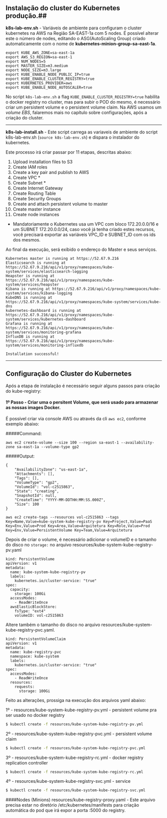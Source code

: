 ## Instalação do cluster do Kubernetes produção.##

**k8s-lab-env.sh** - Variáveis de ambiente para configuram o cluster kubernetes na AWS na Região SA-EAST-1a com 5 nodes. É possível alterar este o número de nodes, editando o ASG(AutoScaling Group) criado automaticamente com o nome de **kubernetes-minion-group-sa-east-1a**.

```
export KUBE_AWS_ZONE=sa-east-1a
export AWS_S3_REGION=sa-east-1
export NUM_NODES=5
export MASTER_SIZE=m3.medium
export NODE_SIZE=m3.large
export KUBE_ENABLE_NODE_PUBLIC_IP=true
export KUBE_ENABLE_CLUSTER_REGISTRY=true
export KUBERNETES_PROVIDER=aws
export KUBE_ENABLE_NODE_AUTOSCALER=true
```

    
No script `k8s-lab-env.sh` a flag `KUBE_ENABLE_CLUSTER_REGISTRY=true` habilita o docker registry no cluster, mas para subir o POD do mesmo, é necessário criar um persistent volume e o persistent volume claim. 
Na AWS usamos um *volume EBS*, falaremos mais no capítulo sobre configurações, após a criação do cluster.

----------

**k8s-lab-install.sh** - Este script carrega as variaveis de ambiente do script k8s-lab-env.sh (`source k8s-lab-env.sh`) e dispara o instalador do kubernetes.

Este processo irá criar passar por 11 etapas, descritas abaixo:

1. Upload installation files to S3
1. Create IAM roles
1. Create a key pair and publish to AWS
1. Create VPC *
1. Create Subnet *
1. Create Internet Gateway
1. Create Routing Table
1. Create Security Groups
1. Create and attach persistent volume to master
1. Create master instance
1. Create node instances

* Mandatoriamente o Kubernetes usa um VPC com bloco 172.20.0.0/16 e um SUBNET 172.20.0.0/24, caso você já tenha criado estes recursos, você precisará exportar as variáveis VPC_ID e SUBNET_ID com os ids dos mesmos.

Ao final da execução, será exibido o endereço do Master e seus serviços. 

```
Kubernetes master is running at https://52.67.9.216
Elasticsearch is running at https://52.67.9.216/api/v1/proxy/namespaces/kube-system/services/elasticsearch-logging
Heapster is running at https://52.67.9.216/api/v1/proxy/namespaces/kube-system/services/heapster
Kibana is running at https://52.67.9.216/api/v1/proxy/namespaces/kube-system/services/kibana-logging
KubeDNS is running at https://52.67.9.216/api/v1/proxy/namespaces/kube-system/services/kube-dns
kubernetes-dashboard is running at https://52.67.9.216/api/v1/proxy/namespaces/kube-system/services/kubernetes-dashboard
Grafana is running at https://52.67.9.216/api/v1/proxy/namespaces/kube-system/services/monitoring-grafana
InfluxDB is running at https://52.67.9.216/api/v1/proxy/namespaces/kube-system/services/monitoring-influxdb

Installation successful!
```
----------

## Configuração do Cluster do Kubernetes

Após a etapa de instalação é necessário seguir alguns passos para criação do kube-registry:

#### 1º Passo - Criar uma o persitent Volume, que será usado para armazenar as nossas images Docker.

É possível criar via console AWS ou através da cli `aws ec2`, conforme exemplo abaixo:

#####Command:

```aws ec2 create-volume --size 100 --region sa-east-1 --availability-zone sa-east-1a --volume-type gp2```

#####Output:

```
{
    "AvailabilityZone": "us-east-1a",
    "Attachments": [],
    "Tags": [],
    "VolumeType": "gp2",
    "VolumeId": "vol-c2515863",
    "State": "creating",
    "SnapshotId": null,
    "CreateTime": "YYYY-MM-DDTHH:MM:SS.000Z",
    "Size": 100
}
```
```
aws ec2 create-tags --resources vol-c2515863 --tags Key=Name,Value=kube-system-kube-registry-pv Key=Project,Value=PaaS Key=Env,Value=Prod Key=Area,Value=Arquitetura Key=Role,Value=Prod Key=Env,Value=PersistentVolume Key=Team,Value=Arquitetura

```
Depois de criar o volume, é necessário adicionar o volumeID e o tamanho do disco no `storage:` no arquivo resources/kube-system-kube-registry-pv.yaml

```
kind: PersistentVolume
apiVersion: v1
metadata:
  name: kube-system-kube-registry-pv
  labels:
    kubernetes.io/cluster-service: "true"
spec:
  capacity:
    storage: 100Gi
  accessModes:
    - ReadWriteOnce
  awsElasticBlockStore:
    fsType: "ext4"
    volumeID: vol-c2515863
```
Altere também o tamanho do disco no arquivo resources/kube-system-kube-registry-pvc.yaml.

```
kind: PersistentVolumeClaim
apiVersion: v1
metadata:
  name: kube-registry-pvc
  namespace: kube-system
  labels:
    kubernetes.io/cluster-service: "true"
spec:
  accessModes:
    - ReadWriteOnce
  resources:
    requests:
      storage: 100Gi
```

Feito as alterações, prossiga na execução dos arquivos yaml abaixo:

1º - resources/kube-system-kube-registry-pv.yml - persistent volume pra ser usado no docker registry
```bash
$ kubectl create -f resources/kube-system-kube-registry-pv.yml
```
2º - resources/kube-system-kube-registry-pvc.yml - persistent volume claim
```bash
$ kubectl create -f resources/kube-system-kube-registry-pvc.yml
```
3º - resources/kube-system-kube-registry-rc.yml - docker registry replication controller
```bash
$ kubectl create -f resources/kube-system-kube-registry-rc.yml
```
4º - resources/kube-system-kube-registry-svc.yml - service
```bash
$ kubectl create -f resources/kube-system-kube-registry-svc.yml
```
    

####Nodes (Minions)
resources/kube-registry-proxy.yaml - Este arquivo precisa estar no diretório /etc/kubernetes/manifests para criação automática do pod que irá expor a porta :5000 do registry.
